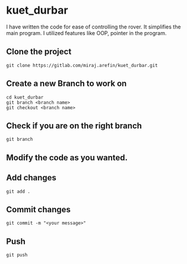 # kuet_durbar
I have written the code for ease of controlling the rover. It simplifies the main program. I utilized features like OOP, pointer in the program. 

## Clone the project

```
git clone https://gitlab.com/miraj.arefin/kuet_durbar.git
```

## Create a new Branch to work on

```
cd kuet_durbar
git branch <branch name>
git checkout <branch name>
```

## Check if you are on the right branch

```
git branch
```

## Modify the code as you wanted. 

## Add changes

```
git add .
```

## Commit changes

```
git commit -m "<your message>"
```

## Push 

```
git push 
```
